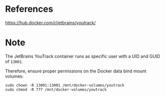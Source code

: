 # References

https://hub.docker.com/r/jetbrains/youtrack/

# Note

The JetBrains YouTrack container runs as specific user with a UID and GUID of `13001`.

Therefore, ensure proper permissions on the Docker data bind mount volumes:

````
sudo chown -R 13001:13001 /mnt/docker-volumes/youtrack
sudo chmod -R 777 /mnt/docker-volumes/youtrack
````
